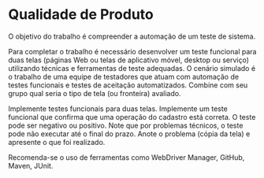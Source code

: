 # Qualidade de Produto

O objetivo do trabalho é compreender a automação de um teste de sistema.

Para completar o trabalho é necessário desenvolver um teste funcional para duas telas (páginas
Web ou telas de aplicativo móvel, desktop ou serviço) utilizando técnicas e ferramentas de teste
adequadas. O cenário simulado é o trabalho de uma equipe de testadores que atuam com
automação de testes funcionais e testes de aceitação automatizados. Combine com seu grupo
qual seria o tipo de tela (ou fronteira) avaliado.

Implemente testes funcionais para duas telas. Implemente um teste funcional que confirma que
uma operação do cadastro está correta. O teste pode ser negativo ou positivo.
Note que por problemas técnicos, o teste pode não executar até o final do prazo. Anote o
problema (cópia da tela) e apresente o que foi realizado.

Recomenda-se o uso de ferramentas como WebDriver Manager, GitHub, Maven, JUnit. 
